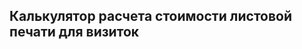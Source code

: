 ## Калькулятор расчета стоимости листовой печати для визиток

<!-- <div id="merchCalculator"></div>
<script>
    var settings = {
    merchId: 977,
    merchVariantId: 63163,
    };
    console.log(1);
   MerchPageManager("merchCalculator", settings);
</script> -->

<div id="integratedCalculator" class="url-prints" style="position: relative; min-height: 150px;"></div>
<script>
    let container = document.getElementById("integratedCalculator");
    let  params = {
            materialType: "prints",
        };
        let integrated = new PxpCalcManager(container, params);
    let calcHeigth = document.getElementById("integratedCalculator");
    const config = {
        childList: true,
    };
    const callback = function(mutationsList, observer) {
        for (let mutation of mutationsList) {
            if (mutation.type === 'childList') {
                console.log('1');
            }
        }
    };
    const observer = new MutationObserver(callback);
    observer.observe(calcHeigth, config);
</script>
<style>
    .loading-wheel:before{position:absolute;top:50%;left:50%;content:'';z-index:1112;display:block;width:32px;height:32px;margin:-16px 0 0 -16px;border:2px solid rgb(117,117,117);border-radius:50%;border-left-color:transparent;border-right-color:transparent;animation:cssload-spin 500ms infinite linear;-o-animation:cssload-spin 500ms infinite linear;-ms-animation:cssload-spin 500ms infinite linear;-webkit-animation:cssload-spin 500ms infinite linear;-moz-animation:cssload-spin 500ms infinite linear}
    .loading-wheel:after{position:absolute;top:0;left:0;bottom:0;right:0;content:'';background:#fff;z-index:1111;opacity:.9;display:block}
</style>
